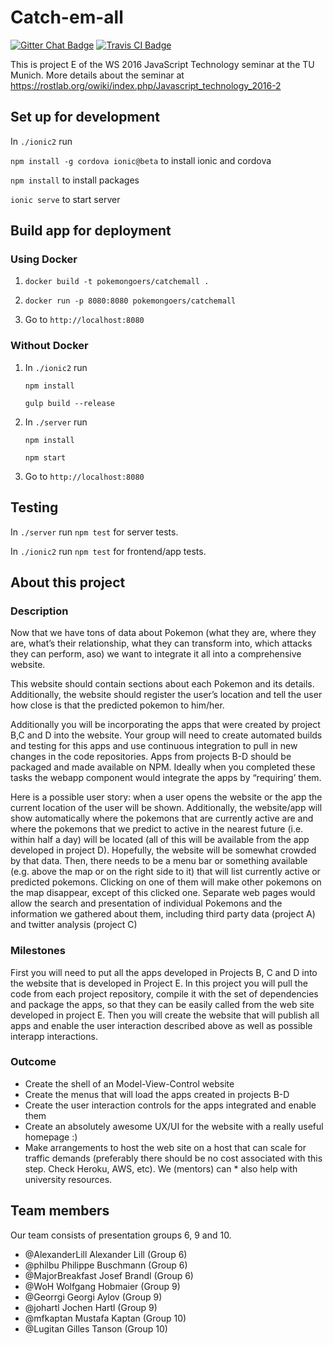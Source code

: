 # Catch-em-all

[![Gitter Chat Badge](https://badges.gitter.im/pokemongoers/Catch-em-all.svg)](https://gitter.im/pokemongoers/Catch-em-all?utm_source=badge&utm_medium=badge&utm_campaign=pr-badge&utm_content=badge)
[![Travis CI Badge](https://travis-ci.org/PokemonGoers/Catch-em-all.svg?branch=develop)](https://travis-ci.org/PokemonGoers/Catch-em-all?branch=develop)


This is project E of the WS 2016 JavaScript Technology seminar at the TU Munich. More details about the seminar at https://rostlab.org/owiki/index.php/Javascript_technology_2016-2

## Set up for development

In `./ionic2` run

`npm install -g cordova ionic@beta` to install ionic and cordova

`npm install` to install packages

`ionic serve` to start server

## Build app for deployment

### Using Docker

1. `docker build -t pokemongoers/catchemall .`

2. `docker run -p 8080:8080 pokemongoers/catchemall`

3. Go to `http://localhost:8080`

### Without Docker

1. In `./ionic2` run

    `npm install`

    `gulp build --release`

2. In `./server` run

    `npm install`

    `npm start`

3. Go to `http://localhost:8080`

## Testing

In `./server` run `npm test` for server tests.

In `./ionic2` run `npm test` for frontend/app tests.

## About this project

### Description
Now that we have tons of data about Pokemon (what they are, where they are, what’s their relationship, what they can transform into, which attacks they can perform, aso) we want to integrate it all into a comprehensive website.

This website should contain sections about each Pokemon and its details. Additionally, the website should register the user’s location and tell the user how close is that the predicted pokemon to him/her.

Additionally you will be incorporating the apps that were created by project B,C and D into the website. Your group will need to create automated builds and testing for this apps and use continuous integration to pull in new changes in the code repositories. Apps from projects B-D should be packaged and made available on NPM. Ideally when you completed these tasks the webapp component would integrate the apps by “requiring’ them.

Here is a possible user story: when a user opens the website or the app the current location of the user will be shown. Additionally, the website/app will show automatically where the pokemons that are currently active are and where the pokemons that we predict to active in the nearest future (i.e. within half a day) will be located (all of this will be available from the app developed in project D). Hopefully, the website will be somewhat crowded by that data. Then, there needs to be a menu bar or something available (e.g. above the map or on the right side to it) that will list currently active or predicted pokemons. Clicking on one of them will make other pokemons on the map disappear, except of this clicked one.
Separate web pages would allow the search and presentation of individual Pokemons and the information we gathered about them, including third party data (project A) and twitter analysis (project C)

### Milestones
First you will need to put all the apps developed in Projects B, C and D into the website that is developed in Project E. In this project you will pull the code from each project repository, compile it with the set of dependencies and package the apps, so that they can be easily called from the web site developed in project E. Then you will create the website that will publish all apps and enable the user interaction described above as well as possible interapp interactions.

### Outcome
- Create the shell of an Model-View-Control website
- Create the menus that will load the apps created in projects B-D
- Create the user interaction controls for the apps integrated and enable them
- Create an absolutely awesome UX/UI for the website with a really useful homepage :)
- Make arrangements to host the web site on a host that can scale for traffic demands (preferably there should be no cost associated with this step. Check Heroku, AWS, etc). We (mentors) can * also help with university resources.

## Team members
Our team consists of presentation groups 6, 9 and 10.

- @AlexanderLill Alexander Lill (Group 6)
- @philbu Philippe Buschmann (Group 6)
- @MajorBreakfast Josef Brandl (Group 6)
- @WoH Wolfgang Hobmaier (Group 9)
- @Georrgi Georgi Aylov (Group 9)
- @johartl Jochen Hartl (Group 9)
- @mfkaptan Mustafa Kaptan (Group 10)
- @Lugitan Gilles Tanson (Group 10)
